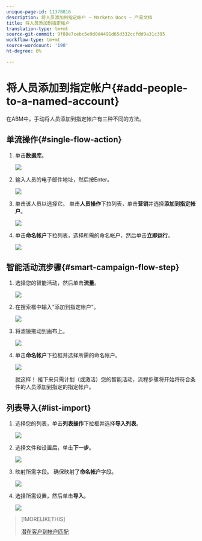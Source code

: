 ```yaml
---
unique-page-id: 11378816
description: 将人员添加到指定帐户 — Marketo Docs — 产品文档
title: 将人员添加到指定帐户
translation-type: tm+mt
source-git-commit: 9f88e7cebc5e9d0d4491d65d332ccfdd9a31c395
workflow-type: tm+mt
source-wordcount: '190'
ht-degree: 0%

---
```



# 将人员添加到指定帐户{#add-people-to-a-named-account}

在ABM中，手动将人员添加到指定帐户有三种不同的方法。

## 单流操作{#single-flow-action}

1. 单击&#x200B;**数据库**。

   ![](assets/one-2.png)

1. 输入人员的电子邮件地址，然后按Enter。

   ![](assets/two.png)

1. 单击该人员以选择它。 单击&#x200B;**人员操作**&#x200B;下拉列表，单击&#x200B;**营销**&#x200B;并选择&#x200B;**添加到指定帐户**。

   ![](assets/three.png)

1. 单击&#x200B;**命名帐户**&#x200B;下拉列表，选择所需的命名帐户，然后单击&#x200B;**立即运行**。

   ![](assets/four.png)

## 智能活动流步骤{#smart-campaign-flow-step}

1. 选择您的智能活动，然后单击&#x200B;**流量**。

   ![](assets/five.png)

1. 在搜索框中输入“添加到指定帐户”。

   ![](assets/six.png)

1. 将滤镜拖动到画布上。

   ![](assets/seven.png)

1. 单击&#x200B;**命名帐户**&#x200B;下拉框并选择所需的命名帐户。

   ![](assets/eight.png)

   就这样！ 接下来只需计划（或激活）您的智能活动，流程步骤将开始将符合条件的人员添加到指定的指定帐户。

## 列表导入{#list-import}

1. 选择您的列表，单击&#x200B;**列表操作**&#x200B;下拉框并选择&#x200B;**导入列表**。

   ![](assets/nine.png)

1. 选择文件和设置后，单击&#x200B;**下一步**。

   ![](assets/ten.png)

1. 映射所需字段。 确保映射了&#x200B;**命名帐户**&#x200B;字段。

   ![](assets/eleven.png)

1. 选择所需设置，然后单击&#x200B;**导入**。

   ![](assets/twelve.png)

>[!MORELIKETHIS]
>
>[潜在客户到帐户匹配](/help/marketo/product-docs/target-account-management/target/named-accounts/lead-to-account-matching.md)
